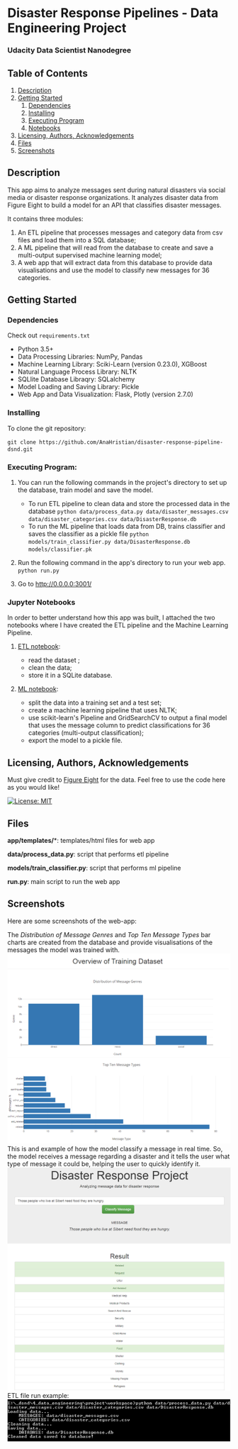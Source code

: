 # Disaster Response Pipelines - Data Engineering Project
### Udacity Data Scientist Nanodegree 

## Table of Contents
1. [Description](#description)
2. [Getting Started](#getting_started)
	1. [Dependencies](#dependencies)
	2. [Installing](#installation)
	3. [Executing Program](#execution)
	4. [Notebooks](#notebooks)
3. [Licensing, Authors, Acknowledgements](#authors)
4. [Files](#files)
5. [Screenshots](imgs)

<a name="descripton"></a>
## Description

This app aims to analyze messages sent during natural disasters via social media or disaster response organizations. It analyzes disaster data from Figure Eight to build a model for an API that classifies disaster messages. 

It contains three modules:

1. An ETL pipeline that processes messages and category data from csv files and load them into a SQL database;
2. A ML pipeline that will read from the database to create and save a multi-output supervised machine learning model;
3. A web app that will extract data from this database to provide data visualisations and use the model to classify new messages for 36 categories.

<a name="getting_started"></a>
## Getting Started

<a name="dependencies"></a>
### Dependencies

Check out ```requirements.txt```

* Python 3.5+
* Data Processing Libraries: NumPy, Pandas
* Machine Learning Library: Sciki-Learn (version 0.23.0), XGBoost
* Natural Language Process Library: NLTK
* SQLlite Database Libraqry: SQLalchemy
* Model Loading and Saving Library: Pickle
* Web App and Data Visualization: Flask, Plotly (version 2.7.0)

<a name="installation"></a>
### Installing
To clone the git repository:
```
git clone https://github.com/AnaHristian/disaster-response-pipeline-dsnd.git
```
<a name="execution"></a>
### Executing Program:

1. You can run the following commands in the project's directory to set up the database, train model and save the model.

    - To run ETL pipeline to clean data and store the processed data in the database
	`python data/process_data.py data/disaster_messages.csv data/disaster_categories.csv data/DisasterResponse.db`
    - To run the ML pipeline that loads data from DB, trains classifier and saves the classifier as a pickle file
        `python models/train_classifier.py data/DisasterResponse.db models/classifier.pk`

2. Run the following command in the app's directory to run your web app.
    `python run.py`

3. Go to http://0.0.0.0:3001/

<a name="notebooks"></a>

### Jupyter Notebooks

In order to better understand how this app was built, I attached the two notebooks where I have created the ETL pipeline and the Machine Learning Pipeline.
1. [ETL notebook](https://github.com/AnaHristian/disaster-response-pipeline-dsnd/blob/main/data/ETL%20Pipeline%20Preparation.ipynb): 

	* read the dataset ;
	* clean the data;
	* store it in a SQLite database. 
2. [ML notebook](https://github.com/AnaHristian/disaster-response-pipeline-dsnd/blob/main/models/ML%20Pipeline%20Preparation.ipynb):

	* split the data into a training set and a test set;
	* create a machine learning pipeline that uses NLTK;
	* use scikit-learn's Pipeline and GridSearchCV to output a final model that uses the message column to predict classifications for 36 categories (multi-output classification);
	* export the model to a pickle file.

<a name="authors"></a>
## Licensing, Authors, Acknowledgements

Must give credit to [Figure Eight](https://appen.com/) for the data. Feel free to use the code here as you would like!

[![License: MIT](https://img.shields.io/badge/License-MIT-yellow.svg)](https://opensource.org/licenses/MIT)

<a name="files"></a>
## Files
**app/templates/***: templates/html files for web app

**data/process_data.py**: script that performs etl pipeline

**models/train_classifier.py**: script that performs ml pipeline

**run.py**: main script to run the web app

<a name="imgs"></a>
## Screenshots

Here are some screenshots of the web-app:

The *Distribution of Message Genres* and *Top Ten Message Types* bar charts are created from the database and provide visualisations of the messages the model was trained with.
![Distribution of messages genres](app_img/genre_counts.PNG)
![Top ten messages](app_img/top_ten_message_types.PNG)
This is and example of how the model classify a message in real time. So, the model receives a message regarding a disaster and it tells the user what type of message it could be, helping the user to quickly identify it.
![Message classification result](app_img/message_classification.PNG)
ETL file run example:
![ETL](app_img/etl.PNG)
